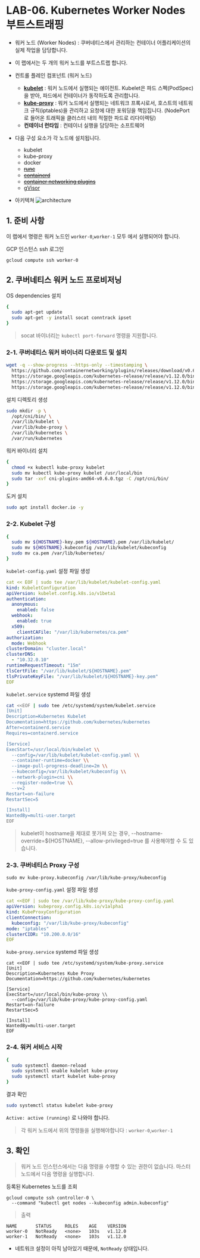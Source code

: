 # LAB-06. Kubernetes Worker Nodes 부트스트래핑

- 워커 노드 (Worker Nodes) : 쿠버네티스에서 관리하는 컨테이너 어플리케이션의 실제 작업을 담당합니다.
- 이 랩에서는 두 개의 워커 노드를 부트스트랩 합니다.
- 컨트롤 플레인 컴포넌트 (워커 노드)
  - **[kubelet](https://kubernetes.io/docs/admin/kubelet)** : 워커 노드에서 실행되는 에이전트. Kubelet은 파드 스펙(PodSpec)을 받아, 파드에서 컨테이너가 동작하도록 관리합니다.
  - **[kube-proxy](https://kubernetes.io/docs/concepts/cluster-administration/proxies)** : 워커 노드에서 실행되는 네트워크 프록시로서, 호스트의 네트워크 규칙(iptables)을 관리하고 요청에 대한 포워딩을 책임집니다. (NodePort로 들어온 트래픽을 클러스터 내의 적절한 파드로 리다이렉팅)
  - **컨테이너 런타임** : 컨테이너 실행을 담당하는 소프트웨어


- 다음 구성 요소가 각 노드에 설치됩니다.
  - kubelet
  - kube-proxy
  - docker
  - ~~[runc](https://github.com/opencontainers/runc)~~
  - ~~[containerd](https://github.com/containerd/containerd)~~
  - ~~[container networking plugins](https://github.com/containernetworking/cni)~~
  - [gVisor](https://github.com/google/gvisor)

- 아키텍쳐
  ![architecture](kthw.png "architecture")


## 1. 준비 사항

이 랩에서 명령은 워커 노드인 `worker-0`,`worker-1` 모두 에서 실행되어야 합니다.

GCP 인스턴스 ssh 로그인
```
gcloud compute ssh worker-0
```

## 2. 쿠버네티스 워커 노드 프로비저닝

OS dependencies 설치

```sh
{
  sudo apt-get update
  sudo apt-get -y install socat conntrack ipset
}
```

> socat 바이너리는 `kubectl port-forward` 명령을 지원합니다.


### 2-1. 쿠버네티스 워커 바이너리 다운로드 및 설치

```sh
wget -q --show-progress --https-only --timestamping \
  https://github.com/containernetworking/plugins/releases/download/v0.6.0/cni-plugins-amd64-v0.6.0.tgz \
  https://storage.googleapis.com/kubernetes-release/release/v1.12.0/bin/linux/amd64/kubectl \
  https://storage.googleapis.com/kubernetes-release/release/v1.12.0/bin/linux/amd64/kube-proxy \
  https://storage.googleapis.com/kubernetes-release/release/v1.12.0/bin/linux/amd64/kubelet
```


설치 디렉토리 생성

```sh
sudo mkdir -p \
  /opt/cni/bin/ \
  /var/lib/kubelet \
  /var/lib/kube-proxy \
  /var/lib/kubernetes \
  /var/run/kubernetes
```

워커 바이너리 설치

```sh
{
  chmod +x kubectl kube-proxy kubelet
  sudo mv kubectl kube-proxy kubelet /usr/local/bin
  sudo tar -xvf cni-plugins-amd64-v0.6.0.tgz -C /opt/cni/bin/
}
```

도커 설치
```sh
sudo apt install docker.io -y
```

### 2-2. Kubelet 구성

```sh
{
  sudo mv ${HOSTNAME}-key.pem ${HOSTNAME}.pem /var/lib/kubelet/
  sudo mv ${HOSTNAME}.kubeconfig /var/lib/kubelet/kubeconfig
  sudo mv ca.pem /var/lib/kubernetes/
}
```

`kubelet-config.yaml` 설정 파일 생성

```yaml
cat << EOF | sudo tee /var/lib/kubelet/kubelet-config.yaml
kind: KubeletConfiguration
apiVersion: kubelet.config.k8s.io/v1beta1
authentication:
  anonymous:
    enabled: false
  webhook:
    enabled: true
  x509:
    clientCAFile: "/var/lib/kubernetes/ca.pem"
authorization:
  mode: Webhook
clusterDomain: "cluster.local"
clusterDNS:
  - "10.32.0.10"
runtimeRequestTimeout: "15m"
tlsCertFile: "/var/lib/kubelet/${HOSTNAME}.pem"
tlsPrivateKeyFile: "/var/lib/kubelet/${HOSTNAME}-key.pem"
EOF
```

`kubelet.service` systemd 파일 생성

```sh
cat <<EOF | sudo tee /etc/systemd/system/kubelet.service
[Unit]
Description=Kubernetes Kubelet
Documentation=https://github.com/kubernetes/kubernetes
After=containerd.service
Requires=containerd.service

[Service]
ExecStart=/usr/local/bin/kubelet \\
  --config=/var/lib/kubelet/kubelet-config.yaml \\
  --container-runtime=docker \\
  --image-pull-progress-deadline=2m \\
  --kubeconfig=/var/lib/kubelet/kubeconfig \\
  --network-plugin=cni \\
  --register-node=true \\
  --v=2
Restart=on-failure
RestartSec=5

[Install]
WantedBy=multi-user.target
EOF
```

> kubelet이 hostname을 제대로 못가져 오는 경우, --hostname-override=${HOSTNAME}, --allow-privileged=true 를 사용해야할 수 도 있습니다.

### 2-3. 쿠버네티스 Proxy 구성

```
sudo mv kube-proxy.kubeconfig /var/lib/kube-proxy/kubeconfig
```

`kube-proxy-config.yaml` 설정 파일 생성

```yaml
cat <<EOF | sudo tee /var/lib/kube-proxy/kube-proxy-config.yaml
apiVersion: kubeproxy.config.k8s.io/v1alpha1
kind: KubeProxyConfiguration
clientConnection:
  kubeconfig: "/var/lib/kube-proxy/kubeconfig"
mode: "iptables"
clusterCIDR: "10.200.0.0/16"
EOF
```

`kube-proxy.service` systemd 파일 생성

```
cat <<EOF | sudo tee /etc/systemd/system/kube-proxy.service
[Unit]
Description=Kubernetes Kube Proxy
Documentation=https://github.com/kubernetes/kubernetes

[Service]
ExecStart=/usr/local/bin/kube-proxy \\
  --config=/var/lib/kube-proxy/kube-proxy-config.yaml
Restart=on-failure
RestartSec=5

[Install]
WantedBy=multi-user.target
EOF
```

### 2-4. 워커 서비스 시작

```sh
{
  sudo systemctl daemon-reload
  sudo systemctl enable kubelet kube-proxy
  sudo systemctl start kubelet kube-proxy
}
```

결과 확인
```sh
sudo systemctl status kubelet kube-proxy
```

`Active: active (running)` 로 나와야 합니다.

> 각 워커 노드에서 위의 명령들을 실행해야합니다 : `worker-0`,`worker-1`

## 3. 확인

> 워커 노드 인스턴스에서는 다음 명령을 수행할 수 있는 권한이 없습니다. 마스터 노드에서 다음 명령을 실행합니다.

등록된 Kubernetes 노드를 조회

```
gcloud compute ssh controller-0 \
  --command "kubectl get nodes --kubeconfig admin.kubeconfig"
```

> 출력

```
NAME       STATUS     ROLES    AGE    VERSION
worker-0   NotReady   <none>   103s   v1.12.0
worker-1   NotReady   <none>   103s   v1.12.0
```

- 네트워크 설정이 아직 남아있기 때문에, `NotReady` 상태입니다.
